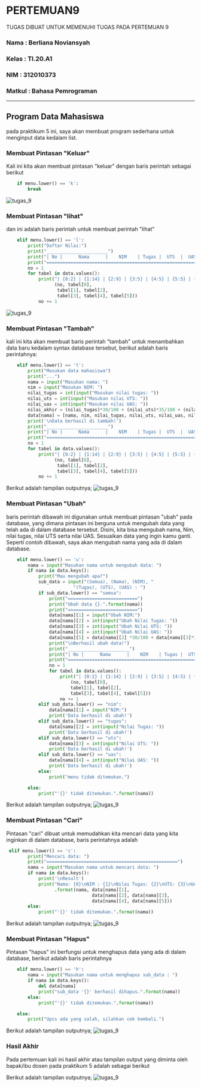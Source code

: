 # PERTEMUAN9
TUGAS DIBUAT UNTUK MEMENUHI TUGAS PADA PERTEMUAN 9
 

### Nama : Berliana Noviansyah
### Kelas : TI.20.A1
### NIM : 312010373
### Matkul : Bahasa Pemrograman
________________________________________________________________________________________________________________
## Program Data Mahasiswa
pada praktikum 5 ini, saya akan membuat program sederhana untuk menginput data kedalam list.



### Membuat Pintasan "Keluar"
Kali ini kita akan membuat pintasan "keluar" dengan baris perintah sebagai berikut

```python
    if menu.lower() == 'k':
        break
```


![tugas_9](foto9/keluar9.PNG)<br>


### Membuat Pintasan "lihat"
dan ini adalah baris perintah untuk membuat perintah "lihat"

```python
    elif menu.lower() == 'l':
        print("Daftar Nilai:")
        print("_______________________")
        print("| No |      Nama      |    NIM    | Tugas |  UTS  |  UAS  | Akhir |")
        print("===================================================================")
        no = 1
        for tabel in data.values():
            print("| {0:2} | {1:14} | {2:9} | {3:5} | {4:5} | {5:5} | {6:5} |".format
                  (no, tabel[0],
                   tabel[1], tabel[2],
                   tabel[3], tabel[4], tabel[5]))
            no += 1
```


![tugas_9](foto9/lihat9.PNG)<br>



### Membuat Pintasan "Tambah"
kali ini kita akan membuat baris perintah "tambah" untuk menambahkan data baru kedalam syntax database tersebut, berikut adalah baris perintahnya:

```python
    elif menu.lower() == 't':
        print("Masukan data mahasiswa")
        print("...")
        nama = input("Masukan nama: ")
        nim = input("Masukan NIM: ")
        nilai_tugas = int(input("Masukan nilai tugas: "))
        nilai_uts = int(input("Masukan nilai UTS: "))
        nilai_uas = int(input("Masukan nilai UAS: "))
        nilai_akhir = (nilai_tugas)*30/100 + (nilai_uts)*35/100 + (nilai_uas)*35/100 
        data[nama] = [nama, nim, nilai_tugas, nilai_uts, nilai_uas, nilai_akhir]
        print('\nData berhasil di tambah!')
        print("_______________________")
        print("| No |      Nama      |    NIM    | Tugas |  UTS  |  UAS  | Akhir |")
        print("===================================================================")
        no = 1
        for tabel in data.values():
            print("| {0:2} | {1:14} | {2:9} | {3:5} | {4:5} | {5:5} | {6:5} |".format
                  (no, tabel[0],
                   tabel[1], tabel[2],
                   tabel[3], tabel[4], tabel[5]))
            no += 1
```


Berikut adalah tampilan outputnya;
![tugas_9](foto9/tambah9.PNG)<br>



### Membuat Pintasan "Ubah"
baris perintah dibawah ini digunakan untuk membuat pintasan "ubah" pada database, yang dimana pintasan ini berguna untuk mengubah data yang telah ada di dalam database tersebut. Disini, kita bisa mengubah nama, Nim, nilai tugas, nilai UTS serta nilai UAS. Sesuaikan data yang ingin kamu ganti. Seperti contoh dibawah, saya akan mengubah nama yang ada di dalam database.


```python
    elif menu.lower() == 'u':
        nama = input("Masukan nama untuk mengubah data: ")
        if nama in data.keys():
            print("Mau mengubah apa?")
            sub_data = input("(Semua), (Nama), (NIM), "
                         "(Tugas), (UTS), (UAS) : ")
            if sub_data.lower() == "semua":
                print("==========================")
                print("Ubah data {}.".format(nama))
                print("==========================")
                data[nama][1] = input("Ubah NIM:")
                data[nama][2] = int(input("Ubah Nilai Tugas: "))
                data[nama][3] = int(input("Ubah Nilai UTS: "))
                data[nama][4] = int(input("Ubah Nilai UAS: "))
                data[nama][5] = data[nama][2] *30/100 + data[nama][3]*35/100 + data[nama][4] *35/100 
                print("\nBerhasil ubah data!")
                print("_______________________")
                print("| No |      Nama      |    NIM    | Tugas |  UTS  |  UAS  | Akhir |")
                print("===================================================================")
                no = 1
                for tabel in data.values():
                    print("| {0:2} | {1:14} | {2:9} | {3:5} | {4:5} | {5:5} | {6:5} |".format
                        (no, tabel[0],
                        tabel[1], tabel[2],
                        tabel[3], tabel[4], tabel[5]))
                    no += 1
            elif sub_data.lower() == "nim":
                data[nama][1] = input("NIM:")
                print('Data berhasil di ubah!')
            elif sub_data.lower() == "tugas":
                data[nama][2] = int(input("Nilai Tugas: "))
                print('Data berhasil di ubah!')
            elif sub_data.lower() == "uts":
                data[nama][3] = int(input("Nilai UTS: "))
                print('Data berhasil di ubah!')
            elif sub_data.lower() == "uas":
                data[nama][4] = int(input("Nilai UAS: "))
                print('Data berhasil di ubah!')
            else:
                print("menu tidak ditemukan.")

        else:
            print("'{}' tidak ditemukan.".format(nama))
```


Berikut adalah tampilan outputnya;
![tugas_9](foto9/ubah9.PNG)<br>


### Membuat Pintasan "Cari"
Pintasan "cari" dibuat untuk memudahkan kita mencari data yang kita inginkan di dalam database, baris perintahnya adalah

```python
 elif menu.lower() == 'c':
        print("Mencari data: ")
        print("=================================================")
        nama = input("Masukan nama untuk mencari data: ")
        if nama in data.keys():
            print('\nResult')
            print("Nama: {0}\nNIM : {1}\nNilai Tugas: {2}\nUTS: {3}\nUAS: {4}\nNilai akhir: {5}"
                  .format(nama, data[nama][1],
                                data[nama][2], data[nama][3],
                                data[nama][4], data[nama][5]))
        else:
            print("'{}' tidak ditemukan.".format(nama))
```


Berikut adalah tampilan outputnya;
![tugas_9](foto9/cari9.PNG)<br>


### Membuat Pintasan "Hapus"
Pintasan "hapus" ini berfungsi untuk menghapus data yang ada di dalam database, berikut adalah baris perintahnya

```python
    elif menu.lower() == 'h':
        nama = input("Masukan nama untuk menghapus sub_data : ")
        if nama in data.keys():
            del data[nama]
            print("sub_data '{}' berhasil dihapus.".format(nama))
        else:
            print("'{}' tidak ditemukan.".format(nama))

    else:
        print("Upss ada yang salah, silahkan cek kembali.")
```


Berikut adalah tampilan outputnya;
![tugas_9](foto9/hapus9.PNG)<br>


### Hasil Akhir

Pada pertemuan kali ini hasil akhir atau tampilan output yang diminta oleh bapak/ibu dosen pada praktikum 5 adalah sebagai berikut

Berikut adalah tampilan outputnya;
![tugas_9](foto9/hasil9.PNG)<br>